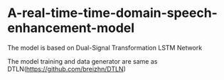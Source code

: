 # A-real-time-time-domain-speech-enhancement-model

The model is based on  Dual-Signal Transformation LSTM Network


The model training and data generator are same as DTLN(https://github.com/breizhn/DTLN)

